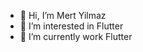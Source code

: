 - 👋 Hi, I’m Mert Yilmaz
- 👀 I’m interested in Flutter
- 🌱 I’m currently work Flutter


<!---
mertyilmmaz/mertyilmmaz is a ✨ special ✨ repository because its `README.md` (this file) appears on your GitHub profile.
You can click the Preview link to take a look at your changes.
--->
